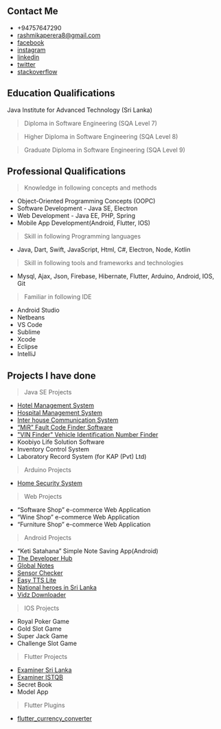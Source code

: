 
## Contact Me

 - +94757647290
 - rashmikaperera8@gmail.com
 - [facebook](https://www.facebook.com/rashmika.perera.161)
 - [instagram](https://www.instagram.com/zeesha.sheha/?igshid=1txgsgm7hfeg3)
 - [linkedin](http://linkedin.com/in/shehan-rashmika-76aa73161)
 - [twitter](https://twitter.com/SH_RASH)
 - [stackoverflow](https://stackoverflow.com/users/9103981/shehan-rashmika-perera)

## Education Qualifications

Java Institute for Advanced Technology (Sri Lanka)

> Diploma in Software Engineering (SQA Level 7)

>  Higher Diploma in Software Engineering (SQA Level 8)

>  Graduate Diploma in Software Engineering (SQA Level 9)

## Professional Qualifications

> Knowledge in following concepts and methods

 - Object-Oriented Programming Concepts (OOPC)
 - Software Development - Java SE, Electron
 - Web Development - Java EE, PHP, Spring
 - Mobile App Development(Android, Flutter, IOS)

> Skill in following Programming languages 

- Java, Dart, Swift, JavaScript, Html, C#, Electron, Node, Kotlin

> Skill in following tools and frameworks and technologies

- Mysql, Ajax, Json, Firebase, Hibernate, Flutter, Arduino, Android, IOS, Git

> Familiar in following IDE

- Android Studio
- Netbeans
- VS Code
- Sublime
- Xcode
- Eclipse
- IntelliJ

## Projects I have done

> Java SE Projects

- [Hotel Management System ](https://www.youtube.com/watch?v=tsCv-ZVNsVg&ab_channel=TechnogenSoftwares)
- [Hospital Management System ](https://www.youtube.com/watch?v=lMevqM0oGuo)
- [Inter house Communication System](https://www.youtube.com/watch?v=hkMceLM0Fac)
- [“MiR” Fault Code Finder Software](https://www.youtube.com/watch?v=E3YZ4tA0egs)
- ["VIN Finder" Vehicle Identification Number Finder ](https://youtu.be/TPTVQDbb_Fg)
- Koobiyo Life Solution Software
- Inventory Control System
- Laboratory Record System (for KAP (Pvt) Ltd)

> Arduino Projects

- [Home Security System ](https://www.youtube.com/watch?v=bcVOemEk3p0&feature=youtu.be)

> Web Projects

- “Software Shop” e-commerce Web Application
- “Wine Shop” e-commerce Web Application
-  “Furniture Shop” e-commerce Web Application
> Android Projects

- “Keti Satahana” Simple Note Saving App(Android)
- [The Developer Hub](https://play.google.com/store/apps/details?id=com.zeesha.sheha.developerhub)
- [Global Notes](https://play.google.com/store/apps/details?id=com.zeesha.sheha.freenotes)
- [Sensor Checker](https://play.google.com/store/apps/details?id=com.zeesha.sheha.sensor_checker)
- [Easy TTS Lite](https://play.google.com/store/apps/details?id=com.zeesha.sheha.tts)
- [National heroes in Sri Lanka](https://play.google.com/store/apps/details?id=com.zeesha.sheha.sl_heroes)
- [Vidz Downloader](https://play.google.com/store/apps/details?id=com.dilan.vid.vidz_downloader)

> IOS Projects

- Royal Poker Game
- Gold Slot Game
- Super Jack Game
- Challenge Slot Game

> Flutter Projects

- [Examiner Sri Lanka](https://play.google.com/store/apps/details?id=com.treinetic.examiner)
- [Examiner ISTQB](https://play.google.com/store/apps/details?id=com.treinetic.examiner.istqb)
- Secret Book
- Model App

> Flutter Plugins

- [flutter_currency_converter](https://pub.dev/packages/flutter_currency_converter)






